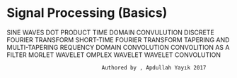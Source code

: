 # Signal Processing (Basics)
SINE WAVES
DOT PRODUCT
TIME DOMAIN CONVULUTION
DISCRETE FOURIER TRANSFORM
SHORT-TIME FOURIER TRANSFORM
TAPERING AND MULTI-TAPERING
REQUENCY DOMAIN CONVOLUTION
CONVOLITION AS A FILTER
MORLET WAVELET
OMPLEX WAVELET
WAVELET CONVOLUTION

                                  Authored by , Apdullah Yayık 2017
